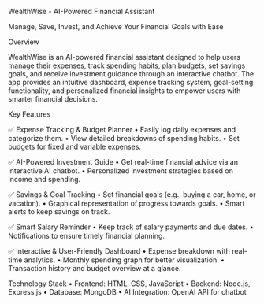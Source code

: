 WealthWise - AI-Powered Financial Assistant

Manage, Save, Invest, and Achieve Your Financial Goals with Ease

Overview

WealthWise is an AI-powered financial assistant designed to help users manage their expenses, track spending habits, plan budgets, set savings goals, and receive investment guidance through an interactive chatbot. The app provides an intuitive dashboard, expense tracking system, goal-setting functionality, and personalized financial insights to empower users with smarter financial decisions.

Key Features

✅ Expense Tracking & Budget Planner
	•	Easily log daily expenses and categorize them.
	•	View detailed breakdowns of spending habits.
	•	Set budgets for fixed and variable expenses.

✅ AI-Powered Investment Guide
	•	Get real-time financial advice via an interactive AI chatbot.
	•	Personalized investment strategies based on income and spending.

✅ Savings & Goal Tracking
	•	Set financial goals (e.g., buying a car, home, or vacation).
	•	Graphical representation of progress towards goals.
	•	Smart alerts to keep savings on track.

✅ Smart Salary Reminder
	•	Keep track of salary payments and due dates.
	•	Notifications to ensure timely financial planning.

✅ Interactive & User-Friendly Dashboard
	•	Expense breakdown with real-time analytics.
	•	Monthly spending graph for better visualization.
	•	Transaction history and budget overview at a glance.

Technology Stack
	•	Frontend: HTML, CSS, JavaScript
	•	Backend: Node.js, Express.js
	•	Database: MongoDB
	•	AI Integration: OpenAI API for chatbot

